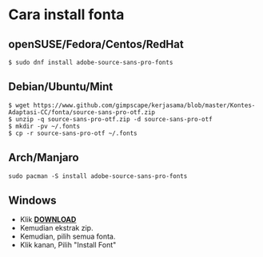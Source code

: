 # Cara install fonta

## openSUSE/Fedora/Centos/RedHat
```
$ sudo dnf install adobe-source-sans-pro-fonts
```

## Debian/Ubuntu/Mint
```
$ wget https://www.github.com/gimpscape/kerjasama/blob/master/Kontes-Adaptasi-CC/fonta/source-sans-pro-otf.zip
$ unzip -q source-sans-pro-otf.zip -d source-sans-pro-otf
$ mkdir -pv ~/.fonts
$ cp -r source-sans-pro-otf ~/.fonts
```

## Arch/Manjaro
```
sudo pacman -S install adobe-source-sans-pro-fonts
```
## Windows
* Klik **[DOWNLOAD](https://www.github.com/gimpscape/kerjasama/blob/master/Kontes-Adaptasi-CC/fonta/source-sans-pro-otf.zip)**
* Kemudian ekstrak zip.
* Kemudian, pilih semua fonta.
* Klik kanan, Pilih "Install Font"

